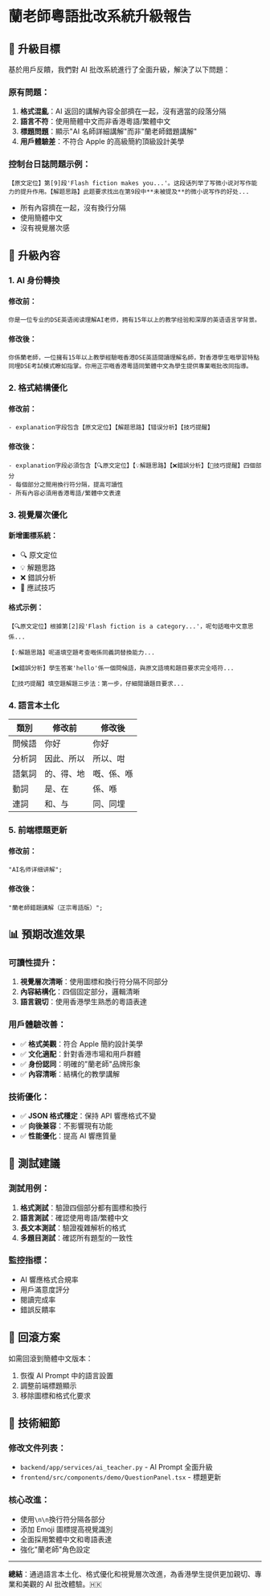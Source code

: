 # 蘭老師粵語批改系統升級報告

## 🎯 升級目標

基於用戶反饋，我們對 AI 批改系統進行了全面升級，解決了以下問題：

### 原有問題：

1. **格式混亂**：AI 返回的講解內容全部擠在一起，沒有適當的段落分隔
2. **語言不符**：使用簡體中文而非香港粵語/繁體中文
3. **標題問題**：顯示"AI 名師詳細講解"而非"蘭老師錯題講解"
4. **用戶體驗差**：不符合 Apple 的高級簡約頂級設計美學

### 控制台日誌問題示例：

```
【原文定位】第[9]段'Flash fiction makes you...'。这段话列举了写微小说对写作能力的提升作用。【解题思路】此题要求找出在第9段中**未被提及**的微小说写作的好处...
```

- 所有內容擠在一起，沒有換行分隔
- 使用簡體中文
- 沒有視覺層次感

## 🔧 升級內容

### 1. **AI 身份轉換**

#### 修改前：

```
你是一位专业的DSE英语阅读理解AI老师，拥有15年以上的教学经验和深厚的英语语言学背景。
```

#### 修改後：

```
你係蘭老師，一位擁有15年以上教學經驗嘅香港DSE英語閱讀理解名師，對香港學生嘅學習特點同埋DSE考試模式瞭如指掌。你用正宗嘅香港粵語同繁體中文為學生提供專業嘅批改同指導。
```

### 2. **格式結構優化**

#### 修改前：

```
- explanation字段包含【原文定位】【解题思路】【错误分析】【技巧提醒】
```

#### 修改後：

```
- explanation字段必須包含【🔍原文定位】【💡解題思路】【❌錯誤分析】【🎯技巧提醒】四個部分
- 每個部分之間用換行符分隔，提高可讀性
- 所有內容必須用香港粵語/繁體中文表達
```

### 3. **視覺層次優化**

#### 新增圖標系統：

- 🔍 原文定位
- 💡 解題思路
- ❌ 錯誤分析
- 🎯 應試技巧

#### 格式示例：

```
【🔍原文定位】根據第[2]段'Flash fiction is a category...'，呢句話嘅中文意思係...

【💡解題思路】呢道填空題考查嘅係同義詞替換能力...

【❌錯誤分析】學生答案'hello'係一個問候語，與原文語境和題目要求完全唔符...

【🎯技巧提醒】填空題解題三步法：第一步，仔細閱讀題目要求...
```

### 4. **語言本土化**

| 類別   | 修改前     | 修改後     |
| ------ | ---------- | ---------- |
| 問候語 | 你好       | 你好       |
| 分析詞 | 因此、所以 | 所以、咁   |
| 語氣詞 | 的、得、地 | 嘅、係、喺 |
| 動詞   | 是、在     | 係、喺     |
| 連詞   | 和、与     | 同、同埋   |

### 5. **前端標題更新**

#### 修改前：

```tsx
"AI名师详细讲解";
```

#### 修改後：

```tsx
"蘭老師錯題講解（正宗粵語版）";
```

## 📊 預期改進效果

### 可讀性提升：

1. **視覺層次清晰**：使用圖標和換行符分隔不同部分
2. **內容結構化**：四個固定部分，邏輯清晰
3. **語言親切**：使用香港學生熟悉的粵語表達

### 用戶體驗改善：

- ✅ **格式美觀**：符合 Apple 簡約設計美學
- ✅ **文化適配**：針對香港市場和用戶群體
- ✅ **身份認同**：明確的"蘭老師"品牌形象
- ✅ **內容清晰**：結構化的教學講解

### 技術優化：

- ✅ **JSON 格式穩定**：保持 API 響應格式不變
- ✅ **向後兼容**：不影響現有功能
- ✅ **性能優化**：提高 AI 響應質量

## 🧪 測試建議

### 測試用例：

1. **格式測試**：驗證四個部分都有圖標和換行
2. **語言測試**：確認使用粵語/繁體中文
3. **長文本測試**：驗證複雜解析的格式
4. **多題目測試**：確認所有題型的一致性

### 監控指標：

- AI 響應格式合規率
- 用戶滿意度評分
- 閱讀完成率
- 錯誤反饋率

## 🔄 回滾方案

如需回滾到簡體中文版本：

1. 恢復 AI Prompt 中的語言設置
2. 調整前端標題顯示
3. 移除圖標和格式化要求

## 📝 技術細節

### 修改文件列表：

- `backend/app/services/ai_teacher.py` - AI Prompt 全面升級
- `frontend/src/components/demo/QuestionPanel.tsx` - 標題更新

### 核心改進：

- 使用`\n\n`換行符分隔各部分
- 添加 Emoji 圖標提高視覺識別
- 全面採用繁體中文和粵語表達
- 強化"蘭老師"角色設定

---

**總結**：通過語言本土化、格式優化和視覺層次改進，為香港學生提供更加親切、專業和美觀的 AI 批改體驗。🇭🇰
